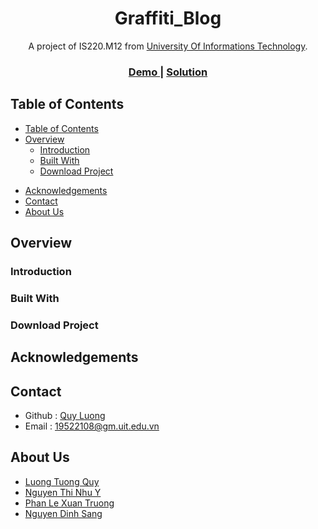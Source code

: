 <h1 align="center">Graffiti_Blog</h1>

<!-- ![logo](https://user-images.githubusercontent.com/30569818/113259711-a2bffa80-92f7-11eb-8771-304248752a41.jpg) -->

<div align="center">
   A project of IS220.M12 from <a href="https://www.uit.edu.vn/" target="_blank">University Of Informations Technology</a>.
</div>

<div align="center">
  <h3>
    <a href="">
      Demo
    </a>
    <span> | </span>
    <a href="https://github.com/Huynhkimphat/">
      Solution
    </a>
  </h3>
</div>
<!-- TABLE OF CONTENTS -->

## Table of Contents

- [Table of Contents](#table-of-contents)
- [Overview](#overview)
  - [Introduction](#introduction)
  - [Built With](#built-with)
  - [Download Project](#download-project)
<!--     - [Step 1 : Install Nodejs and OracleDB and git](#step-1--install-nodejs-and-oracledb-and-git)
    - [Step 2 : Clone Project](#step-2--clone-project)
    - [Step 3 : Install Package](#step-3--install-package)
    - [Step 4 : Create .env file](#step-4--create-env-file)
    - [Step 5 : Run Project](#step-5--run-project) -->
- [Acknowledgements](#acknowledgements)
- [Contact](#contact)
- [About Us](#about-us)
<!--   - [Project Manger](#project-manger)
  - [FrontEnd Developer](#frontend-developer)
  - [BackEnd Developer](#backend-developer) -->

## Overview

### Introduction

### Built With

<!-- - [HTML](https://en.wikipedia.org/wiki/HTML)
- [CSS](https://en.wikipedia.org/wiki/CSS) 
- [JS](https://en.wikipedia.org/wiki/JavaScript)
- [NodeJS](https://en.wikipedia.org/wiki/Node.js)
  - [ExpressJS](https://en.wikipedia.org/wiki/Express.js)
- [Oracle DB](https://en.wikipedia.org/wiki/Oracle_Database) -->
### Download Project
<!-- #### Step 1 : Install Nodejs and OracleDB and git
- [Nodejs](https://nodejs.org/en/)

- [OracleDB](https://www.oracle.com/database/technologies/)

- [Git](https://git-scm.com/)

#### Step 2 : Clone Project

- Git clone https://github.com/Huynhkimphat/UIT_Baber.git

#### Step 3 : Install Package
- npm i

#### Step 4 : Create .env file
    API_USERNAME=db_username
    API_PASSWORD=db_password
    API_STRING=db_stringconnect
    status=0
    user
  
#### Step 5 : Run Project
- npm start
 -->
## Acknowledgements

## Contact
- Github : [Quy Luong](https://github.com/QuyLuong)
- Email :  19522108@gm.uit.edu.vn

## About Us
- [Luong Tuong Quy](https://github.com/QuyLuong)
- [Nguyen Thi Nhu Y](https://github.com/ynguyenntc)
- [Phan Le Xuan Truong](https://github.com/XuanTruong2408)
- [Nguyen Dinh Sang](https://github.com/nguyendinhsang1609)

